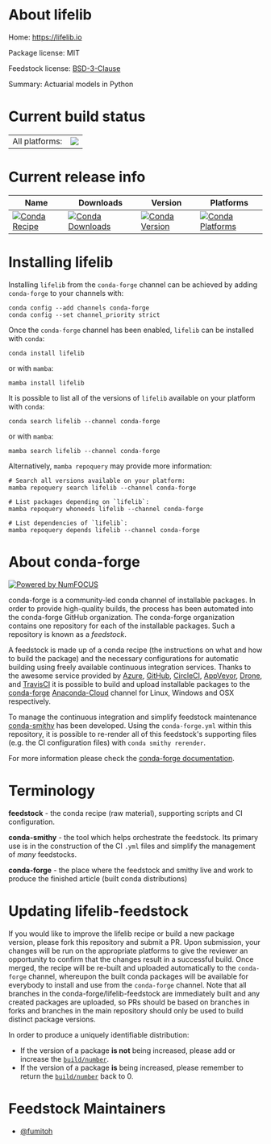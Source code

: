 About lifelib
=============

Home: https://lifelib.io

Package license: MIT

Feedstock license: [BSD-3-Clause](https://github.com/conda-forge/lifelib-feedstock/blob/main/LICENSE.txt)

Summary: Actuarial models in Python

Current build status
====================


<table><tr><td>All platforms:</td>
    <td>
      <a href="https://dev.azure.com/conda-forge/feedstock-builds/_build/latest?definitionId=15256&branchName=main">
        <img src="https://dev.azure.com/conda-forge/feedstock-builds/_apis/build/status/lifelib-feedstock?branchName=main">
      </a>
    </td>
  </tr>
</table>

Current release info
====================

| Name | Downloads | Version | Platforms |
| --- | --- | --- | --- |
| [![Conda Recipe](https://img.shields.io/badge/recipe-lifelib-green.svg)](https://anaconda.org/conda-forge/lifelib) | [![Conda Downloads](https://img.shields.io/conda/dn/conda-forge/lifelib.svg)](https://anaconda.org/conda-forge/lifelib) | [![Conda Version](https://img.shields.io/conda/vn/conda-forge/lifelib.svg)](https://anaconda.org/conda-forge/lifelib) | [![Conda Platforms](https://img.shields.io/conda/pn/conda-forge/lifelib.svg)](https://anaconda.org/conda-forge/lifelib) |

Installing lifelib
==================

Installing `lifelib` from the `conda-forge` channel can be achieved by adding `conda-forge` to your channels with:

```
conda config --add channels conda-forge
conda config --set channel_priority strict
```

Once the `conda-forge` channel has been enabled, `lifelib` can be installed with `conda`:

```
conda install lifelib
```

or with `mamba`:

```
mamba install lifelib
```

It is possible to list all of the versions of `lifelib` available on your platform with `conda`:

```
conda search lifelib --channel conda-forge
```

or with `mamba`:

```
mamba search lifelib --channel conda-forge
```

Alternatively, `mamba repoquery` may provide more information:

```
# Search all versions available on your platform:
mamba repoquery search lifelib --channel conda-forge

# List packages depending on `lifelib`:
mamba repoquery whoneeds lifelib --channel conda-forge

# List dependencies of `lifelib`:
mamba repoquery depends lifelib --channel conda-forge
```


About conda-forge
=================

[![Powered by
NumFOCUS](https://img.shields.io/badge/powered%20by-NumFOCUS-orange.svg?style=flat&colorA=E1523D&colorB=007D8A)](https://numfocus.org)

conda-forge is a community-led conda channel of installable packages.
In order to provide high-quality builds, the process has been automated into the
conda-forge GitHub organization. The conda-forge organization contains one repository
for each of the installable packages. Such a repository is known as a *feedstock*.

A feedstock is made up of a conda recipe (the instructions on what and how to build
the package) and the necessary configurations for automatic building using freely
available continuous integration services. Thanks to the awesome service provided by
[Azure](https://azure.microsoft.com/en-us/services/devops/), [GitHub](https://github.com/),
[CircleCI](https://circleci.com/), [AppVeyor](https://www.appveyor.com/),
[Drone](https://cloud.drone.io/welcome), and [TravisCI](https://travis-ci.com/)
it is possible to build and upload installable packages to the
[conda-forge](https://anaconda.org/conda-forge) [Anaconda-Cloud](https://anaconda.org/)
channel for Linux, Windows and OSX respectively.

To manage the continuous integration and simplify feedstock maintenance
[conda-smithy](https://github.com/conda-forge/conda-smithy) has been developed.
Using the ``conda-forge.yml`` within this repository, it is possible to re-render all of
this feedstock's supporting files (e.g. the CI configuration files) with ``conda smithy rerender``.

For more information please check the [conda-forge documentation](https://conda-forge.org/docs/).

Terminology
===========

**feedstock** - the conda recipe (raw material), supporting scripts and CI configuration.

**conda-smithy** - the tool which helps orchestrate the feedstock.
                   Its primary use is in the construction of the CI ``.yml`` files
                   and simplify the management of *many* feedstocks.

**conda-forge** - the place where the feedstock and smithy live and work to
                  produce the finished article (built conda distributions)


Updating lifelib-feedstock
==========================

If you would like to improve the lifelib recipe or build a new
package version, please fork this repository and submit a PR. Upon submission,
your changes will be run on the appropriate platforms to give the reviewer an
opportunity to confirm that the changes result in a successful build. Once
merged, the recipe will be re-built and uploaded automatically to the
`conda-forge` channel, whereupon the built conda packages will be available for
everybody to install and use from the `conda-forge` channel.
Note that all branches in the conda-forge/lifelib-feedstock are
immediately built and any created packages are uploaded, so PRs should be based
on branches in forks and branches in the main repository should only be used to
build distinct package versions.

In order to produce a uniquely identifiable distribution:
 * If the version of a package **is not** being increased, please add or increase
   the [``build/number``](https://docs.conda.io/projects/conda-build/en/latest/resources/define-metadata.html#build-number-and-string).
 * If the version of a package **is** being increased, please remember to return
   the [``build/number``](https://docs.conda.io/projects/conda-build/en/latest/resources/define-metadata.html#build-number-and-string)
   back to 0.

Feedstock Maintainers
=====================

* [@fumitoh](https://github.com/fumitoh/)

